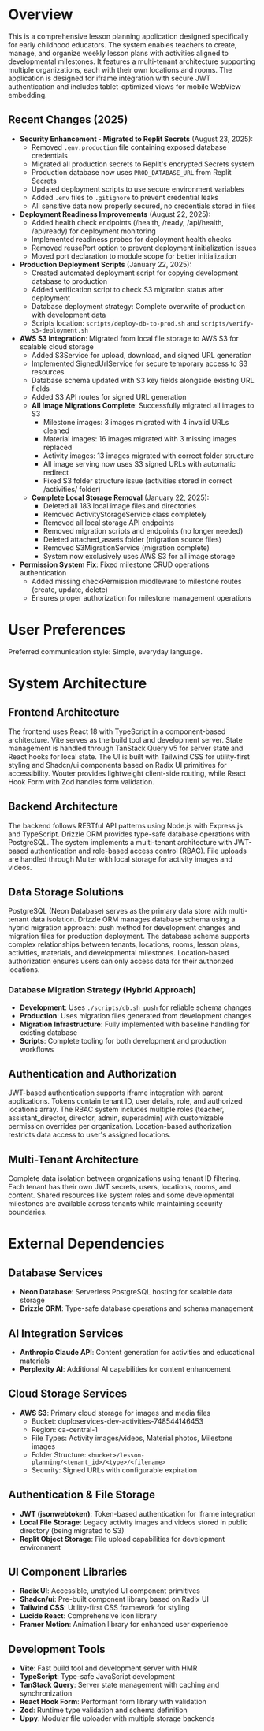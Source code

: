 # Overview

This is a comprehensive lesson planning application designed specifically for early childhood educators. The system enables teachers to create, manage, and organize weekly lesson plans with activities aligned to developmental milestones. It features a multi-tenant architecture supporting multiple organizations, each with their own locations and rooms. The application is designed for iframe integration with secure JWT authentication and includes tablet-optimized views for mobile WebView embedding.

## Recent Changes (2025)
- **Security Enhancement - Migrated to Replit Secrets** (August 23, 2025):
  - Removed `.env.production` file containing exposed database credentials
  - Migrated all production secrets to Replit's encrypted Secrets system
  - Production database now uses `PROD_DATABASE_URL` from Replit Secrets
  - Updated deployment scripts to use secure environment variables
  - Added `.env` files to `.gitignore` to prevent credential leaks
  - All sensitive data now properly secured, no credentials stored in files
- **Deployment Readiness Improvements** (August 22, 2025):
  - Added health check endpoints (/health, /ready, /api/health, /api/ready) for deployment monitoring
  - Implemented readiness probes for deployment health checks
  - Removed reusePort option to prevent deployment initialization issues
  - Moved port declaration to module scope for better initialization
- **Production Deployment Scripts** (January 22, 2025):
  - Created automated deployment script for copying development database to production
  - Added verification script to check S3 migration status after deployment
  - Database deployment strategy: Complete overwrite of production with development data
  - Scripts location: `scripts/deploy-db-to-prod.sh` and `scripts/verify-s3-deployment.sh`
- **AWS S3 Integration**: Migrated from local file storage to AWS S3 for scalable cloud storage
  - Added S3Service for upload, download, and signed URL generation
  - Implemented SignedUrlService for secure temporary access to S3 resources
  - Database schema updated with S3 key fields alongside existing URL fields
  - Added S3 API routes for signed URL generation
  - **All Image Migrations Complete**: Successfully migrated all images to S3
    - Milestone images: 3 images migrated with 4 invalid URLs cleaned
    - Material images: 16 images migrated with 3 missing images replaced
    - Activity images: 13 images migrated with correct folder structure
    - All image serving now uses S3 signed URLs with automatic redirect
    - Fixed S3 folder structure issue (activities stored in correct /activities/ folder)
  - **Complete Local Storage Removal** (January 22, 2025):
    - Deleted all 183 local image files and directories
    - Removed ActivityStorageService class completely
    - Removed all local storage API endpoints
    - Removed migration scripts and endpoints (no longer needed)
    - Deleted attached_assets folder (migration source files)
    - Removed S3MigrationService (migration complete)
    - System now exclusively uses AWS S3 for all image storage
- **Permission System Fix**: Fixed milestone CRUD operations authentication
  - Added missing checkPermission middleware to milestone routes (create, update, delete)
  - Ensures proper authorization for milestone management operations

# User Preferences

Preferred communication style: Simple, everyday language.

# System Architecture

## Frontend Architecture
The frontend uses React 18 with TypeScript in a component-based architecture. Vite serves as the build tool and development server. State management is handled through TanStack Query v5 for server state and React hooks for local state. The UI is built with Tailwind CSS for utility-first styling and Shadcn/ui components based on Radix UI primitives for accessibility. Wouter provides lightweight client-side routing, while React Hook Form with Zod handles form validation.

## Backend Architecture
The backend follows RESTful API patterns using Node.js with Express.js and TypeScript. Drizzle ORM provides type-safe database operations with PostgreSQL. The system implements a multi-tenant architecture with JWT-based authentication and role-based access control (RBAC). File uploads are handled through Multer with local storage for activity images and videos.

## Data Storage Solutions
PostgreSQL (Neon Database) serves as the primary data store with multi-tenant data isolation. Drizzle ORM manages database schema using a hybrid migration approach: push method for development changes and migration files for production deployment. The database schema supports complex relationships between tenants, locations, rooms, lesson plans, activities, materials, and developmental milestones. Location-based authorization ensures users can only access data for their authorized locations.

### Database Migration Strategy (Hybrid Approach)
- **Development**: Uses `./scripts/db.sh push` for reliable schema changes
- **Production**: Uses migration files generated from development changes
- **Migration Infrastructure**: Fully implemented with baseline handling for existing database
- **Scripts**: Complete tooling for both development and production workflows

## Authentication and Authorization
JWT-based authentication supports iframe integration with parent applications. Tokens contain tenant ID, user details, role, and authorized locations array. The RBAC system includes multiple roles (teacher, assistant_director, director, admin, superadmin) with customizable permission overrides per organization. Location-based authorization restricts data access to user's assigned locations.

## Multi-Tenant Architecture
Complete data isolation between organizations using tenant ID filtering. Each tenant has their own JWT secrets, users, locations, rooms, and content. Shared resources like system roles and some developmental milestones are available across tenants while maintaining security boundaries.

# External Dependencies

## Database Services
- **Neon Database**: Serverless PostgreSQL hosting for scalable data storage
- **Drizzle ORM**: Type-safe database operations and schema management

## AI Integration Services
- **Anthropic Claude API**: Content generation for activities and educational materials
- **Perplexity AI**: Additional AI capabilities for content enhancement

## Cloud Storage Services
- **AWS S3**: Primary cloud storage for images and media files
  - Bucket: duploservices-dev-activities-748544146453
  - Region: ca-central-1
  - File Types: Activity images/videos, Material photos, Milestone images
  - Folder Structure: `<bucket>/lesson-planning/<tenant_id>/<type>/<filename>`
  - Security: Signed URLs with configurable expiration

## Authentication & File Storage
- **JWT (jsonwebtoken)**: Token-based authentication for iframe integration
- **Local File Storage**: Legacy activity images and videos stored in public directory (being migrated to S3)
- **Replit Object Storage**: File upload capabilities for development environment

## UI Component Libraries
- **Radix UI**: Accessible, unstyled UI component primitives
- **Shadcn/ui**: Pre-built component library based on Radix UI
- **Tailwind CSS**: Utility-first CSS framework for styling
- **Lucide React**: Comprehensive icon library
- **Framer Motion**: Animation library for enhanced user experience

## Development Tools
- **Vite**: Fast build tool and development server with HMR
- **TypeScript**: Type-safe JavaScript development
- **TanStack Query**: Server state management with caching and synchronization
- **React Hook Form**: Performant form library with validation
- **Zod**: Runtime type validation and schema definition
- **Uppy**: Modular file uploader with multiple storage backends